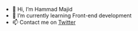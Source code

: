 - 👋 Hi, I’m Hammad Majid
- 🌱 I’m currently learning Front-end development 
- 📫 Contact me on [Twitter](https://twitter.com/hammadmajid_4)
